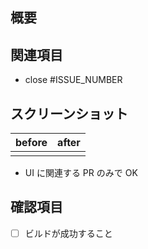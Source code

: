## 概要

## 関連項目

* close #ISSUE_NUMBER

## スクリーンショット

| before | after |
| --- | --- |
| | |

* UI に関連する PR のみで OK

## 確認項目


- [ ] ビルドが成功すること

